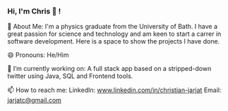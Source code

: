 ### Hi, I'm Chris 👋 ! 

💬 About Me:
I'm a physics graduate from the University of Bath. 
I have a great passion for science and technology and am keen to start a carrer in software development.
Here is a space to show the projects I have done.

😄 Pronouns: 
He/Him

🔭 I’m currently working on:
A full stack app based on a stripped-down twitter using Java, SQL and Frontend tools.

📫 How to reach me:
LinkedIn: www.linkedin.com/in/christian-jarjat
Email: jarjatc@gmail.com

<!--
**jarjc001/jarjc001** is a ✨ _special_ ✨ repository because its `README.md` (this file) appears on your GitHub profile.

Here are some ideas to get you started:

- 🔭 I’m currently working on ...
- 🌱 I’m currently learning ...
- 👯 I’m looking to collaborate on ...
- 🤔 I’m looking for help with ...
- 💬 Ask me about ...
- 📫 How to reach me: ...
- 😄 Pronouns: ...
- ⚡ Fun fact: ...
-->
